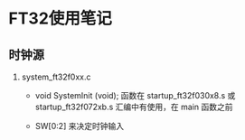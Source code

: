 # FT32使用笔记

## 时钟源
1. system_ft32f0xx.c
    + void SystemInit (void); 函数在 startup_ft32f030x8.s 或 startup_ft32f072xb.s 汇编中有使用，在 main 函数之前

    + SW[0:2] 来决定时钟输入


## 


